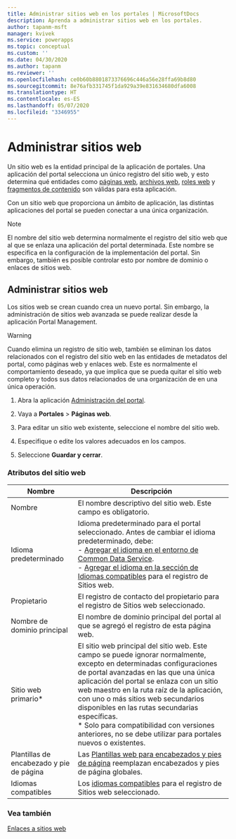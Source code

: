 ```yaml
---
title: Administrar sitios web en los portales | MicrosoftDocs
description: Aprenda a administrar sitios web en los portales.
author: tapanm-msft
manager: kvivek
ms.service: powerapps
ms.topic: conceptual
ms.custom: ''
ms.date: 04/30/2020
ms.author: tapanm
ms.reviewer: ''
ms.openlocfilehash: ce0b60b8801873376696c446a56e28ffa69b8d80
ms.sourcegitcommit: 8e76afb331745f1da929a39e831634680dfa6008
ms.translationtype: HT
ms.contentlocale: es-ES
ms.lasthandoff: 05/07/2020
ms.locfileid: "3346955"
---
```

# <a name="manage-websites"></a>Administrar sitios web

Un sitio web es la entidad principal de la aplicación de portales. Una aplicación del portal selecciona un único registro del sitio web, y esto determina qué entidades como [páginas web](web-page.md), [archivos web](web-files.md), [roles web](create-web-roles.md) y [fragmentos de contenido](customize-content-snippets.md) son válidas para esta aplicación.

Con un sitio web que proporciona un ámbito de aplicación, las distintas aplicaciones del portal se pueden conectar a una única organización.

> [!NOTE]
> El nombre del sitio web determina normalmente el registro del sitio web que al que se enlaza una aplicación del portal determinada. Este nombre se especifica en la configuración de la implementación del portal.
Sin embargo, también es posible controlar esto por nombre de dominio o enlaces de sitios web.

## <a name="manage-websites"></a>Administrar sitios web

Los sitios web se crean cuando crea un nuevo portal. Sin embargo, la administración de sitios web avanzada se puede realizar desde la aplicación Portal Management. 

> [!WARNING]
> Cuando elimina un registro de sitio web, también se eliminan los datos relacionados con el registro del sitio web en las entidades de metadatos del portal, como páginas web y enlaces web. Este es normalmente el comportamiento deseado, ya que implica que se pueda quitar el sitio web completo y todos sus datos relacionados de una organización de  en una única operación.

1. Abra la aplicación [Administración del portal](configure-portal.md).

2. Vaya a **Portales** > **Páginas web**.

3. Para editar un sitio web existente, seleccione el nombre del sitio web.

4. Especifique o edite los valores adecuados en los campos.

5. Seleccione **Guardar y cerrar**.

### <a name="website-attributes"></a>Atributos del sitio web

|Nombre|Descripción|
|-|-|
|Nombre|El nombre descriptivo del sitio web. Este campo es obligatorio.|
| Idioma predeterminado | Idioma predeterminado para el portal seleccionado. Antes de cambiar el idioma predeterminado, debe: <br> - [Agregar el idioma en el entorno de Common Data Service](https://docs.microsoft.com/power-platform/admin/enable-languages). <br> - [Agregar el idioma en la sección de Idiomas compatibles](enable-multiple-language-support.md) para el registro de Sitios web.
| Propietario | El registro de contacto del propietario para el registro de Sitios web seleccionado.
|Nombre de dominio principal|El nombre de dominio principal del portal al que se agregó el registro de esta página web.|
|Sitio web primario\*|El sitio web principal del sitio web. Este campo se puede ignorar normalmente, excepto en determinadas configuraciones de portal avanzadas en las que una única aplicación del portal se enlaza con un sitio web maestro en la ruta raíz de la aplicación, con uno o más sitios web secundarios disponibles en las rutas secundarias específicas. <br>\* Solo para compatibilidad con versiones anteriores, no se debe utilizar para portales nuevos o existentes. |
| Plantillas de encabezado y pie de página | Las [Plantillas web para encabezados y pies de página](../liquid/store-content-web-templates.md#web-templates-as-page-templates) reemplazan encabezados y pies de página globales.
| Idiomas compatibles | Los [idiomas compatibles](enable-multiple-language-support.md) para el registro de Sitios web seleccionado.

### <a name="see-also"></a>Vea también

[Enlaces a sitios web](website-bindings.md)
